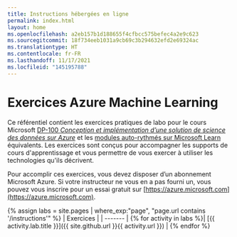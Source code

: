 ```yaml
---
title: Instructions hébergées en ligne
permalink: index.html
layout: home
ms.openlocfilehash: a2eb157b1d188655f4cfbcc575befec4a2e9c623
ms.sourcegitcommit: 18f734eeb1031a9cb69c3b294632efd2e69324ac
ms.translationtype: HT
ms.contentlocale: fr-FR
ms.lasthandoff: 11/17/2021
ms.locfileid: "145195788"
---
```

# <a name="azure-machine-learning-exercises"></a>Exercices Azure Machine Learning

Ce référentiel contient les exercices pratiques de labo pour le cours Microsoft [DP-100 *Conception et implémentation d’une solution de science des données sur Azure*](https://docs.microsoft.com/learn/certifications/courses/dp-100t01) et les [modules auto-rythmés sur Microsoft Learn](https://docs.microsoft.com/learn/paths/build-ai-solutions-with-azure-ml-service/) équivalents. Les exercices sont conçus pour accompagner les supports de cours d'apprentissage et vous permettre de vous exercer à utiliser les technologies qu'ils décrivent.

Pour accomplir ces exercices, vous devez disposer d’un abonnement Microsoft Azure. Si votre instructeur ne vous en a pas fourni un, vous pouvez vous inscrire pour un essai gratuit sur [https://azure.microsoft.com](https://azure.microsoft.com).

{% assign labs = site.pages | where_exp:"page", "page.url contains '/instructions'" %}
| Exercices |
| ------- | 
{% for activity in labs  %}| [{{ activity.lab.title }}]({{ site.github.url }}{{ activity.url }}) |
{% endfor %}

